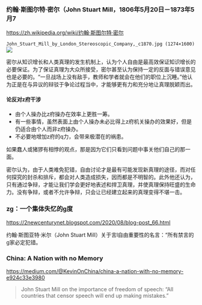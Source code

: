 ### 约翰·斯图尔特·密尔（John Stuart Mill，1806年5月20日－1873年5月7
https://zh.wikipedia.org/wiki/约翰·斯图尔特·密尔

`John_Stuart_Mill_by_London_Stereoscopic_Company,_c1870.jpg (1274×1600)`<br>
![](https://upload.wikimedia.org/wikipedia/commons/9/99/John_Stuart_Mill_by_London_Stereoscopic_Company%2C_c1870.jpg)

密尔从知识增长和人类真理的发生机制上，认为个人自由是最高效保证知识增长的必要保证。为了保证真理为大众所接受，密尔甚至认为保持一定的反面与错误意见也是必要的。“一旦战场上没有敌手，教师和学者就会在他们的职位上沉睡。”他认为正是在与异议的辩驳于争论过程当中，才能够更有力和充分地让真理脱颖而出。

#### 论反对z府干涉
- 由个人操办比z府操办在效率上更胜一筹。
- 有一些事情，虽然表面上由个人操办未必比得上z府机关操办的效果好，但是仍适合由个人而非z府操办。
- 不必要地增加z府的q力，会带来极潜在的祸患。

如果蠢人或猪猡有相悖的观点，那是因为它们只看到问题中事关他们自己的那一面。

密尔认为，由于人类难免犯错，自由讨论才是最有可能发现新真理的途径，而对任何探究的封杀和排斥，都会对人类造成损失，因而都是不明智的。此外他还认为，只有通过争辩，才能让我们学会更好地表述和捍卫真理，并使真理保持旺盛的生命力。没有争辩，或者不允许争辩，只会让已经建立起来的真理变得不堪一击。

### zg：一个集体失忆的g度
https://2newcenturynet.blogspot.com/2020/08/blog-post_66.html

约翰·斯图亚特·米尔（John Stuart Mill）关于言l自由重要性的名言：“所有禁言的g家必定犯错。

### China: A Nation with no Memory
https://medium.com/@KevinOnChina/china-a-nation-with-no-memory-e924c33e3980
>John Stuart Mill on the importance of freedom of speech: “All countries that censor speech will end up making mistakes.”

